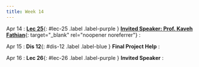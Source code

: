 ```yaml
---
title: Week 14
---
```




Apr 14
: [**Lec 25**](https://sites.google.com/view/kavehfathian/home){: #lec-25 .label .label-purple } [**Invited Speaker: Prof. Kaveh Fathian**](https://sites.google.com/view/kavehfathian/home){: target="_blank" rel="noopener noreferrer"}
: &nbsp;


Apr 15
: **Dis 12**{: #dis-12 .label .label-blue } **Final Project Help**
: &nbsp;


Apr 16
: **Lec 26**{: #lec-26 .label .label-purple } **Invited Speaker**
: &nbsp;

